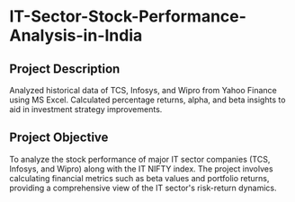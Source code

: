 # IT-Sector-Stock-Performance-Analysis-in-India
## Project Description
Analyzed historical data of TCS, Infosys, and Wipro from Yahoo Finance using MS Excel. Calculated percentage  returns, alpha, and beta insights to aid in investment strategy improvements.
## Project Objective 
To analyze the stock performance of major IT sector companies (TCS, Infosys, and Wipro) along with the IT NIFTY index. The project involves calculating financial metrics such as beta values and portfolio returns, providing a comprehensive view of the IT sector's risk-return dynamics.
